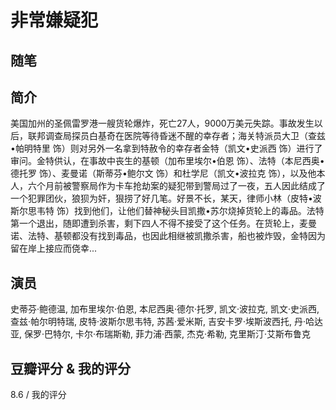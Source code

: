 # 非常嫌疑犯

## 随笔

## 简介

美国加州的圣佩雷罗港一艘货轮爆炸，死亡27人，9000万美元失踪。事故发生以后，联邦调查局探员白基奇在医院等待昏迷不醒的幸存者；海关特派员大卫（查兹•帕明特里 饰）则对另外一名拿到特赦令的幸存者金特（凯文•史派西 饰）进行了审问。金特供认，在事故中丧生的基顿（加布里埃尔•伯恩 饰）、法特（本尼西奥•德托罗 饰）、麦曼诺（斯蒂芬•鲍尔文 饰）和杜学尼（凯文•波拉克 饰），以及他本人，六个月前被警察局作为卡车抢劫案的疑犯带到警局过了一夜，五人因此结成了一个犯罪团伙，狼狈为奸，狠捞了好几笔。好景不长，某天，律师小林（皮特•波斯尔思韦特 饰）找到他们，让他们替神秘头目凯撒•苏尔烧掉货轮上的毒品。法特第一个退出，随即遭到杀害，剩下四人不得不接受了这个任务。在货轮上，麦曼诺、法特、基顿都没有找到毒品，也因此相继被凯撒杀害，船也被炸毁，金特因为留在岸上接应而侥幸...

## 演员

史蒂芬·鲍德温, 加布里埃尔·伯恩, 本尼西奥·德尔·托罗, 凯文·波拉克, 凯文·史派西, 查兹·帕尔明特瑞, 皮特·波斯尔思韦特, 苏茜·爱米斯, 吉安卡罗·埃斯波西托, 丹·哈达亚, 保罗·巴特尔, 卡尔·布瑞斯勒, 菲力浦·西蒙, 杰克·希勒, 克里斯汀·艾斯布鲁克

## 豆瓣评分 & 我的评分

8.6 / 我的评分
